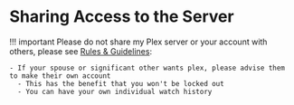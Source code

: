 # Sharing Access to the Server

!!! important
    Please do not share my Plex server or your account with others, please see [Rules & Guidelines](https://help.bladelight.tech/rules-and-guidelines/):

    - If your spouse or significant other wants plex, please advise them to make their own account
      - This has the benefit that you won't be locked out
      - You can have your own individual watch history

